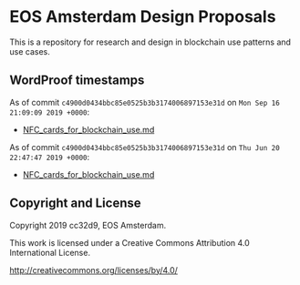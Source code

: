 # EOS Amsterdam Design Proposals

This is a repository for research and design in blockchain use
patterns and use cases.



## WordProof timestamps

As of commit `c4900d0434bbc85e0525b3b3174006897153e31d` on `Mon Sep 16 21:09:09 2019 +0000`: 

* [NFC_cards_for_blockchain_use.md](https://telos.bloks.io/transaction/6aef5c979d7343cbacc3a7e5d562ff7e359b782f016bd58392c2db270d0d135d)


As of commit `c4900d0434bbc85e0525b3b3174006897153e31d` on `Thu Jun 20 22:47:47 2019 +0000`:

* [NFC_cards_for_blockchain_use.md](https://telos.bloks.io/transaction/6aef5c979d7343cbacc3a7e5d562ff7e359b782f016bd58392c2db270d0d135d)



## Copyright and License

Copyright 2019 cc32d9, EOS Amsterdam.

This work is licensed under a Creative Commons Attribution 4.0
International License.

http://creativecommons.org/licenses/by/4.0/
